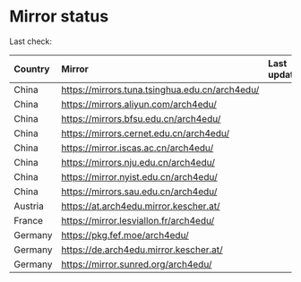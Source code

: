 <script src="./time.js"></script>
# Mirror status
Last check: <script type="text/javascript">localize(1739593632.3264155);</script>

|Country|Mirror|Last update|
|:------|:-----|:----------|
|China|https://mirrors.tuna.tsinghua.edu.cn/arch4edu/|<script type="text/javascript">localize(1739558321);</script>|
|China|https://mirrors.aliyun.com/arch4edu/|<script type="text/javascript">localize(1739558321);</script>|
|China|https://mirrors.bfsu.edu.cn/arch4edu/|<script type="text/javascript">localize(1739558321);</script>|
|China|https://mirrors.cernet.edu.cn/arch4edu/|<script type="text/javascript">localize(1739558321);</script>|
|China|https://mirror.iscas.ac.cn/arch4edu/|<script type="text/javascript">localize(1739515293);</script>|
|China|https://mirrors.nju.edu.cn/arch4edu/|<script type="text/javascript">localize(1739515293);</script>|
|China|https://mirror.nyist.edu.cn/arch4edu/|<script type="text/javascript">localize(1739558321);</script>|
|China|https://mirrors.sau.edu.cn/arch4edu/|<script type="text/javascript">localize(1731653531);</script>|
|Austria|https://at.arch4edu.mirror.kescher.at/|<script type="text/javascript">localize(1739558321);</script>|
|France|https://mirror.lesviallon.fr/arch4edu/|<script type="text/javascript">localize(1739558321);</script>|
|Germany|https://pkg.fef.moe/arch4edu/|<script type="text/javascript">localize(1739558321);</script>|
|Germany|https://de.arch4edu.mirror.kescher.at/|<script type="text/javascript">localize(1739558321);</script>|
|Germany|https://mirror.sunred.org/arch4edu/|<script type="text/javascript">localize(1739558321);</script>|

<script src="./tablefilter/tablefilter.js"></script>
<script src="./table.js"></script>